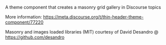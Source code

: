 A theme component that creates a masonry grid gallery in Discourse topics

More information: https://meta.discourse.org/t/thin-header-theme-component/77220

Masonry and images loaded libraries (MIT) courtesy of David Desandro @ https://github.com/desandro
